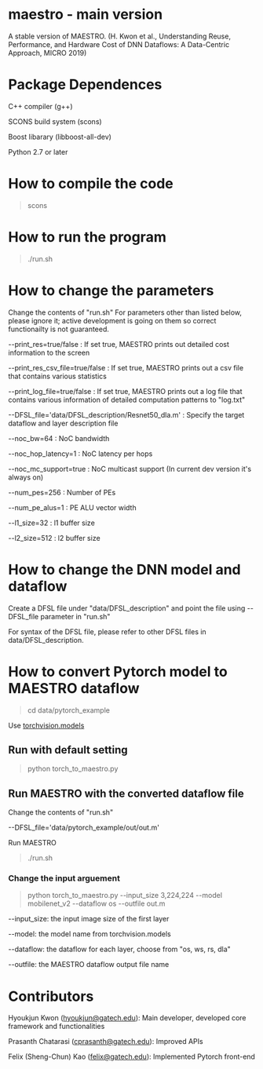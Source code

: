 # maestro - main version
A stable version of MAESTRO. (H. Kwon et al., Understanding Reuse, Performance, and Hardware Cost of DNN
Dataflows: A Data-Centric Approach, MICRO 2019)

# Package Dependences
C++ compiler (g++)

SCONS build system (scons)

Boost libarary (libboost-all-dev)

Python 2.7 or later

# How to compile the code
> scons

# How to run the program
> ./run.sh

# How to change the parameters
Change the contents of "run.sh" For parameters other than listed below, please ignore it; active development is going on them so correct functionailty is not guaranteed.

--print_res=true/false : If set true, MAESTRO prints out detailed cost information to the screen

--print_res_csv_file=true/false : If set true, MAESTRO prints out a csv file that contains various statistics

--print_log_file=true/false : If set true, MAESTRO prints out a log file that contains various information of detailed computation patterns to "log.txt"

--DFSL_file='data/DFSL_description/Resnet50_dla.m' : Specify the target dataflow and layer description file

--noc_bw=64 : NoC bandwidth

--noc_hop_latency=1 : NoC latency per hops

--noc_mc_support=true : NoC multicast support (In current dev version it's always on)

--num_pes=256 : Number of PEs

--num_pe_alus=1 : PE ALU vector width

--l1_size=32 : l1 buffer size

--l2_size=512 : l2 buffer size

# How to change the DNN model and dataflow
Create a DFSL file under "data/DFSL_description" and point the file using --DFSL_file parameter in "run.sh"

For syntax of the DFSL file, please refer to other DFSL files in data/DFSL_description.

# How to convert Pytorch model to MAESTRO dataflow
> cd data/pytorch_example

Use [torchvision.models](https://pytorch.org/docs/stable/torchvision/models.html)
## Run with default setting
> python torch_to_maestro.py
## Run MAESTRO with the converted dataflow file
Change the contents of "run.sh"

--DFSL_file='data/pytorch_example/out/out.m'

Run MAESTRO

> ./run.sh
### Change the input arguement
> python torch_to_maestro.py --input_size 3,224,224 --model mobilenet_v2 --dataflow os --outfile out.m 

--input_size: the input image size of the first layer

--model: the model name from torchvision.models

--dataflow: the dataflow for each layer, choose from "os, ws, rs, dla"

--outfile: the MAESTRO dataflow output file name




# Contributors
Hyoukjun Kwon (hyoukjun@gatech.edu): Main developer, developed core framework and functionalities

Prasanth Chatarasi (cprasanth@gatech.edu): Improved APIs

Felix (Sheng-Chun) Kao (felix@gatech.edu): Implemented Pytorch front-end
